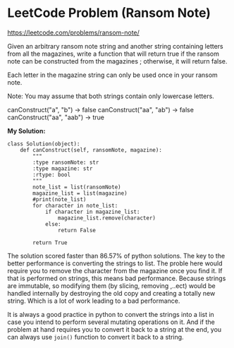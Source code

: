 # LeetCode Problem (Ransom Note)
https://leetcode.com/problems/ransom-note/

Given an arbitrary ransom note string and another string containing letters from all the magazines, write a function that will return true if the ransom note can be constructed from the magazines ; otherwise, it will return false.

Each letter in the magazine string can only be used once in your ransom note.

Note:
You may assume that both strings contain only lowercase letters.

canConstruct("a", "b") -> false
canConstruct("aa", "ab") -> false
canConstruct("aa", "aab") -> true

**My Solution:**
```
class Solution(object):
    def canConstruct(self, ransomNote, magazine):
        """
        :type ransomNote: str
        :type magazine: str
        :rtype: bool
        """
        note_list = list(ransomNote)
        magazine_list = list(magazine)
        #print(note_list)
        for character in note_list:
            if character in magazine_list:
                magazine_list.remove(character)
            else:
                return False
            
        return True
```
The solution scored faster than 86.57% of python solutions.
The key to the better performance is converting the strings to list. The proble here would require you to remove the character from the magazine once
you find it. If that is performed on strings, this means bad performance. Because strings are immutable, so modifying them (by slicing, removing ,..ect)
would be handled internally by destroying the old copy and creating a totally new string. Which is a lot of work leading to a bad performance.

It is always a good practice in python to convert the strings into a list in case you intend to perform several mutating operations on it. 
And if the problem at hand requires you to convert it back to a string at the end, you can always use `join()` function to convert it back to a string.
